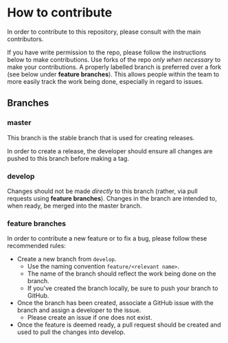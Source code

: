 # How to contribute

In order to contribute to this repository, please consult with the main contributors. 

If you have write permission to the repo, please follow the instructions below to make contributions. Use forks of the repo _only when necessary_ to make your contributions. A properly labelled branch is preferred over a fork (see below under __feature branches__). This allows people within the team to more easily track the work being done, especially in regard to issues.

## Branches

### master

This branch is the stable branch that is used for creating releases. 

In order to create a release, the developer should ensure all changes are pushed to this branch before making a tag.

### develop

Changes should not be made _directly_ to this branch (rather, via pull requests using __feature branches__). Changes in the branch are intended to, when ready, be merged into the master branch.

### feature branches

In order to contribute a new feature or to fix a bug, please follow these recommended rules:

- Create a new branch from `develop`.
     * Use the naming convention `feature/<relevant name>`.
     * The name of the branch should reflect the work being done on the branch.
     * If you've created the branch locally, be sure to push your branch to GitHub.
- Once the branch has been created, associate a GitHub issue with the branch and assign a developer to the issue.
     * Please create an issue if one does not exist.
- Once the feature is deemed ready, a pull request should be created and used to pull the changes into develop. 
